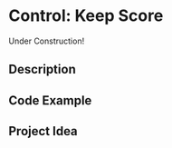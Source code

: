# Control:   Keep Score

<!-- Write here -->

Under Construction!

## Description

<!-- Write here -->

## Code Example

<!-- Write here -->

## Project Idea

<!-- Write here -->



